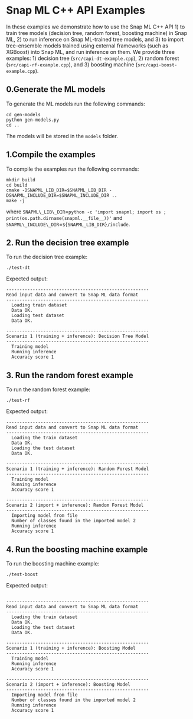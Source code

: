 # Snap ML C++ API Examples

In these examples we demonstrate how to use the Snap ML C++ API 1) to train tree models (decision tree, random forest, boosting machine) in Snap ML, 2) to run inference on Snap ML-trained tree models, and 3) to import tree-ensemble models trained using external frameworks (such as XGBoost) into Snap ML, and run inference on them. We provide three examples: 1) decision tree (`src/capi-dt-example.cpp`), 2) random forest (`src/capi-rf-example.cpp`), and 3) boosting machine (`src/capi-boost-example.cpp`).

## 0.Generate the ML models
To generate the ML models run the following commands:
```
cd gen-models
python gen-models.py
cd ..
```
The models will be stored in the `models` folder.

## 1.Compile the examples
To compile the examples run the following commands:
```
mkdir build
cd build
cmake -DSNAPML_LIB_DIR=$SNAPML_LIB_DIR -DSNAPML_INCLUDE_DIR=$SNAPML_INCLUDE_DIR ..
make -j
```
where `SNAPML\_LIB\_DIR`=`python -c 'import snapml; import os ; print(os.path.dirname(snapml.__file__))'` and `SNAPML\_INCLUDE\_DIR`=`${SNAPML_LIB_DIR}/include`.

## 2. Run the decision tree example
To run the decision tree example:
```
./test-dt
```
Expected output:
```
------------------------------------------------------
Read input data and convert to Snap ML data format
------------------------------------------------------
  Loading train dataset
  Data OK.
  Loading test dataset
  Data OK.

------------------------------------------------------
Scenario 1 (training + inference): Decision Tree Model
------------------------------------------------------
  Training model
  Running inference
  Accuracy score 1
```

## 3. Run the random forest example
To run the random forest example:
```
./test-rf
```
Expected output:
```
------------------------------------------------------
Read input data and convert to Snap ML data format
------------------------------------------------------
  Loading the train dataset
  Data OK.
  Loading the test dataset
  Data OK.

------------------------------------------------------
Scenario 1 (training + inference): Random Forest Model
------------------------------------------------------
  Training model
  Running inference
  Accuracy score 1

------------------------------------------------------
Scenario 2 (import + inference): Random Forest Model
------------------------------------------------------
  Importing model from file
  Number of classes found in the imported model 2
  Running inference
  Accuracy score 1
```
## 4. Run the boosting machine example
To run the boosting machine example:
```
./test-boost
```
Expected output:
```

------------------------------------------------------
Read input data and convert to Snap ML data format
------------------------------------------------------
  Loading the train dataset
  Data OK.
  Loading the test dataset
  Data OK.

------------------------------------------------------
Scenario 1 (training + inference): Boosting Model
------------------------------------------------------
  Training model
  Running inference
  Accuracy score 1

------------------------------------------------------
Scenario 2 (import + inference): Boosting Model
------------------------------------------------------
  Importing model from file
  Number of classes found in the imported model 2
  Running inference
  Accuracy score 1

```

